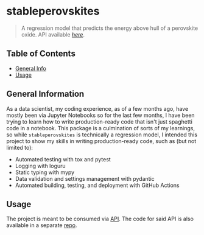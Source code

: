 # stableperovskites
> A regression model that predicts the energy above hull of a perovskite oxide.
> API available [_here_](http://stableperovskites-api.fly.dev).

## Table of Contents
* [General Info](#general-information)
* [Usage](#usage)


## General Information
As a data scientist, my coding experience, as of a few months ago, have mostly been via Jupyter Notebooks so for the last few months, I have been trying to learn how to write production-ready code that isn't just spaghetti code in a notebook. This package is a culmination of sorts of my learnings, so while `stableperovskites` is technically a regression model, I intended this project to show my skills in writing production-ready code, such as (but not limited to):
- Automated testing with tox and pytest
- Logging with loguru
- Static typing with mypy
- Data validation and settings management with pydantic
- Automated building, testing, and deployment with GitHub Actions

## Usage
The project is meant to be consumed via [API](http://stableperovskites-api.fly.dev). The code for said API is also available in a separate [repo](https://github.com/machinelurning/stableperovskites-api). 
